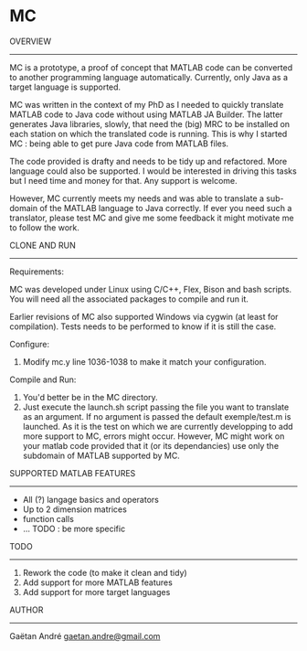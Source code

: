 MC
==

OVERVIEW
________

MC is a prototype, a proof of concept that MATLAB code can be converted to another programming language automatically. Currently, only Java as a target language is supported.

MC was written in the context of my PhD as I needed to quickly translate MATLAB code to Java code without using MATLAB JA Builder. The latter generates Java libraries, slowly, that need the (big) MRC to be installed on each station on which the translated code is running. This is why I started MC : being able to get pure Java code from MATLAB files.

The code provided is drafty and needs to be tidy up and refactored. More language could also be supported. I would be interested in driving this tasks but I need time and money for that. Any support is welcome.

However, MC currently meets my needs and was able to translate a sub-domain of the MATLAB  language to Java correctly. If ever you need such a translator, please test MC and give me some feedback it might motivate me to follow the work. 


CLONE AND RUN
_____________

Requirements:

MC was developed under Linux using C/C++, Flex, Bison and bash scripts. You will need all the associated packages to compile and run it.

Earlier revisions of MC also supported Windows via cygwin (at least for compilation). Tests needs to be performed to know if it is still the case.

Configure:

  1. Modify mc.y line 1036-1038 to make it match your configuration.

Compile and Run:

  1. You'd better be in the MC directory.
  2. Just execute the launch.sh script passing the file you want to translate as an argument. If no argument is passed the default exemple/test.m is launched. As it is the test on which we are currently developping to add more support to MC, errors might occur. However, MC might work on your matlab code provided that it (or its dependancies) use only the subdomain of MATLAB supported by MC.

SUPPORTED MATLAB FEATURES
_________________________

  * All (?) langage basics and operators
  * Up to 2 dimension matrices
  * function calls
  * ... TODO : be more specific

TODO
____

  1. Rework the code (to make it clean and tidy)
  2. Add support for more MATLAB features
  3. Add support for more target languages

AUTHOR
______

Gaëtan André <gaetan.andre@gmail.com>  
